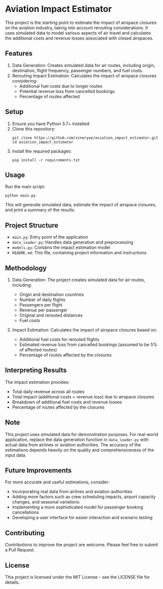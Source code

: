 # Aviation Impact Estimator

This project is the starting point to estimate the impact of airspace closures on the aviation industry, taking into account rerouting considerations. It uses simulated data to model various aspects of air travel and calculates the additional costs and revenue losses associated with closed airspaces.

## Features

1. Data Generation: Creates simulated data for air routes, including origin, destination, flight frequency, passenger numbers, and fuel costs.
2. Rerouting Impact Estimation: Calculates the impact of airspace closures considering:
   - Additional fuel costs due to longer routes
   - Potential revenue loss from cancelled bookings
   - Percentage of routes affected

## Setup

1. Ensure you have Python 3.7+ installed.
2. Clone this repository:
   ```
   git clone https://github.com/vineryae/aviation_impact_estimator.git
   cd aviation_impact_estimator
   ```
3. Install the required packages:
   ```
   pip install -r requirements.txt
   ```

## Usage

Run the main script:

```
python main.py
```

This will generate simulated data, estimate the impact of airspace closures, and print a summary of the results.

## Project Structure

- `main.py`: Entry point of the application
- `data_loader.py`: Handles data generation and preprocessing
- `models.py`: Contains the impact estimation model
- `README.md`: This file, containing project information and instructions

## Methodology

1. Data Generation: The project creates simulated data for air routes, including:
   - Origin and destination countries
   - Number of daily flights
   - Passengers per flight
   - Revenue per passenger
   - Original and rerouted distances
   - Fuel costs

2. Impact Estimation: Calculates the impact of airspace closures based on:
   - Additional fuel costs for rerouted flights
   - Estimated revenue loss from cancelled bookings (assumed to be 5% of affected routes)
   - Percentage of routes affected by the closures

## Interpreting Results

The impact estimation provides:
- Total daily revenue across all routes
- Total impact (additional costs + revenue loss) due to airspace closures
- Breakdown of additional fuel costs and revenue losses
- Percentage of routes affected by the closures

## Note

This project uses simulated data for demonstration purposes. For real-world application, replace the data generation function in `data_loader.py` with actual data from airlines or aviation authorities. The accuracy of the estimations depends heavily on the quality and comprehensiveness of the input data.

## Future Improvements

For more accurate and useful estimations, consider:
- Incorporating real data from airlines and aviation authorities
- Adding more factors such as crew scheduling impacts, airport capacity changes, and seasonal variations
- Implementing a more sophisticated model for passenger booking cancellations
- Developing a user interface for easier interaction and scenario testing

## Contributing

Contributions to improve the project are welcome. Please feel free to submit a Pull Request.

## License

This project is licensed under the MIT License - see the LICENSE file for details.